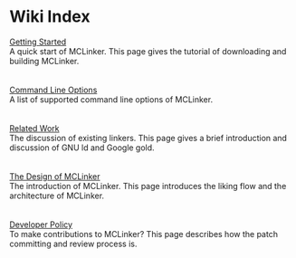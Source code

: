 # Wiki Index #

[Getting Started](GettingStarted.md) <br>
A quick start of MCLinker. This page gives the tutorial of downloading and building MCLinker.<br>
<br>
<br>
<a href='OptionList.md'>Command Line Options</a> <br>
A list of supported command line options of MCLinker.<br>
<br>
<br>
<a href='RelatedWork.md'>Related Work</a> <br>
The discussion of existing linkers. This page gives a brief introduction and discussion of GNU ld and Google gold.<br>
<br>
<br>
<a href='DesignOfMCLinker.md'>The Design of MCLinker</a> <br>
The introduction of MCLinker. This page introduces the liking flow and the architecture of MCLinker.<br>
<br>
<br>
<a href='DeveloperPolicy.md'>Developer Policy</a> <br>
To make contributions to MCLinker? This page describes how the patch committing and review process is.